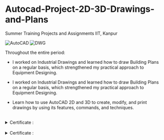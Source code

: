 # Autocad-Project-2D-3D-Drawings-and-Plans
Summer Training Projects and Assignments IIT, Kanpur

<div align="left">
  
![AutoCAD](https://img.shields.io/badge/AutoCAD-0089D6?style=for-the-badge&logo=auto-cad&logoColor=white)
![DWG](https://img.shields.io/badge/DWG-%23E34F26.svg?style=for-the-badge&logo=dwg&logoColor=blue)

</div>
Throughout the entire period:

- I worked on Industrial Drawings and learned how to draw Building Plans on a regular basis, which strengthened my practical approach to Equipment Designing.

- I worked on Industrial Drawings and learned how to draw Building Plans on a regular basis, which strengthened my practical approach to Equipment Designing. 
- Learn how to use AutoCAD 2D and 3D to create, modify, and print drawings by using its features, commands, and techniques.
<br>
<details>
<summary> Certificate :</summary>
<br>
<img width="100%" src="certificate\AutoCAD-certificate-iit-kanpur\AutoCAD-certificate-iit-kanpur-1.png"/>
</details>

<br>
<details>
<summary> Certificate :</summary>
<br>
<img width="100%" src="certificate\project-certificate\project-certificate-1.png"/>
</details>

